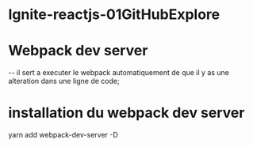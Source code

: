 <h1>Ignite-reactjs-01GitHubExplore</h1>

# Webpack dev server
-- il sert a executer le webpack automatiquement de que il y as une alteration dans une ligne de code;


# installation du webpack dev server
yarn add webpack-dev-server -D
